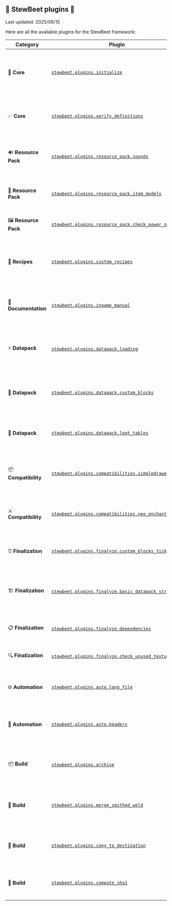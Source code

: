 
## 🍲 StewBeet plugins 🌱

Last updated: 2025/06/15

Here are all the available plugins for the StewBeet framework:

| Category | Plugin | Description |
|----------|--------|-------------|
| 🚀 **Core** | [`stewbeet.plugins.initialize`](./initialize.md) | Initializes StewBeet framework, sets up project metadata and pack configurations |
| ✅ **Core** | [`stewbeet.plugins.verify_definitions`](./verify_definitions.md) | Validates item definitions structure and performs consistency checks |
| 🔊 **Resource Pack** | [`stewbeet.plugins.resource_pack.sounds`](./resource_pack.sounds.md) | Processes sound files and generates sounds.json from sounds folder |
| 🎨 **Resource Pack** | [`stewbeet.plugins.resource_pack.item_models`](./resource_pack.item_models.md) | Automatically generates item models from texture patterns |
| 🖼️ **Resource Pack** | [`stewbeet.plugins.resource_pack.check_power_of_2`](./resource_pack.check_power_of_2.md) | Validates that textures use power-of-2 resolutions |
| 🍳 **Recipes** | [`stewbeet.plugins.custom_recipes`](./custom_recipes.md) | Generates vanilla, smithed, furnace and pulverizer recipes for items |
| 📖 **Documentation** | [`stewbeet.plugins.ingame_manual`](./ingame_manual.md) | Creates interactive in-game manual with item documentation and recipes |
| ⚡ **Datapack** | [`stewbeet.plugins.datapack.loading`](./datapack.loading.md) | Sets up datapack loading system with version checking and dependencies |
| 🧱 **Datapack** | [`stewbeet.plugins.datapack.custom_blocks`](./datapack.custom_blocks.md) | Implements custom block placement, destruction and interaction systems |
| 🎁 **Datapack** | [`stewbeet.plugins.datapack.loot_tables`](./datapack.loot_tables.md) | Generates loot tables for all items and creates give-all functionality |
| 📦 **Compatibility** | [`stewbeet.plugins.compatibilities.simpledrawer`](./compatibilities.simpledrawer.md) | Adds SimpleDrawer material compatibility for compacted drawers |
| ⚔️ **Compatibility** | [`stewbeet.plugins.compatibilities.neo_enchant`](./compatibilities.neo_enchant.md) | Provides NeoEnchant veinminer compatibility for custom ores |
| ⏰ **Finalization** | [`stewbeet.plugins.finalyze.custom_blocks_ticking`](./finalyze.custom_blocks_ticking.md) | Sets up custom block ticking and update systems |
| 🏗️ **Finalization** | [`stewbeet.plugins.finalyze.basic_datapack_structure`](./finalyze.basic_datapack_structure.md) | Creates basic datapack timing structure (tick, second, minute functions) |
| 📋 **Finalization** | [`stewbeet.plugins.finalyze.dependencies`](./finalyze.dependencies.md) | Manages external library dependencies and integration |
| 🔍 **Finalization** | [`stewbeet.plugins.finalyze.check_unused_textures`](./finalyze.check_unused_textures.md) | Identifies unused texture files in the resource pack |
| 🌐 **Automation** | [`stewbeet.plugins.auto.lang_file`](./auto.lang_file.md) | Automatically generates language files from text components |
| 📝 **Automation** | [`stewbeet.plugins.auto.headers`](./auto.headers.md) | Adds automatic headers to mcfunction files showing usage context |
| 📦 **Build** | [`stewbeet.plugins.archive`](./archive.md) | Creates zip archives of generated datapacks and resource packs |
| 🔗 **Build** | [`stewbeet.plugins.merge_smithed_weld`](./merge_smithed_weld.md) | Merges datapacks and resource packs with libraries using Smithed Weld |
| 📂 **Build** | [`stewbeet.plugins.copy_to_destination`](./copy_to_destination.md) | Copies generated packs to configured destination folders |
| 🔐 **Build** | [`stewbeet.plugins.compute_sha1`](./compute_sha1.md) | Computes SHA1 hashes for all generated zip files |

